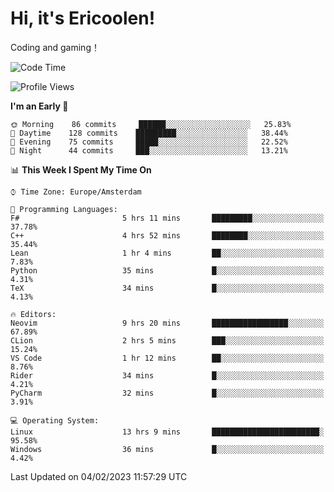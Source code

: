 # Hi, it's Ericoolen!
Coding and gaming！

<!--START_SECTION:waka-->
![Code Time](http://img.shields.io/badge/Code%20Time-663%20hrs%2023%20mins-blue)

![Profile Views](http://img.shields.io/badge/Profile%20Views-17-blue)

**I'm an Early 🐤** 

```text
🌞 Morning    86 commits     ██████░░░░░░░░░░░░░░░░░░░   25.83% 
🌆 Daytime    128 commits    █████████░░░░░░░░░░░░░░░░   38.44% 
🌃 Evening    75 commits     █████░░░░░░░░░░░░░░░░░░░░   22.52% 
🌙 Night      44 commits     ███░░░░░░░░░░░░░░░░░░░░░░   13.21%

```


📊 **This Week I Spent My Time On** 

```text
⌚︎ Time Zone: Europe/Amsterdam

💬 Programming Languages: 
F#                       5 hrs 11 mins       █████████░░░░░░░░░░░░░░░░   37.78% 
C++                      4 hrs 52 mins       ████████░░░░░░░░░░░░░░░░░   35.44% 
Lean                     1 hr 4 mins         ██░░░░░░░░░░░░░░░░░░░░░░░   7.83% 
Python                   35 mins             █░░░░░░░░░░░░░░░░░░░░░░░░   4.31% 
TeX                      34 mins             █░░░░░░░░░░░░░░░░░░░░░░░░   4.13%

🔥 Editors: 
Neovim                   9 hrs 20 mins       █████████████████░░░░░░░░   67.89% 
CLion                    2 hrs 5 mins        ███░░░░░░░░░░░░░░░░░░░░░░   15.24% 
VS Code                  1 hr 12 mins        ██░░░░░░░░░░░░░░░░░░░░░░░   8.76% 
Rider                    34 mins             █░░░░░░░░░░░░░░░░░░░░░░░░   4.21% 
PyCharm                  32 mins             █░░░░░░░░░░░░░░░░░░░░░░░░   3.91%

💻 Operating System: 
Linux                    13 hrs 9 mins       ████████████████████████░   95.58% 
Windows                  36 mins             █░░░░░░░░░░░░░░░░░░░░░░░░   4.42%

```


 Last Updated on 04/02/2023 11:57:29 UTC
<!--END_SECTION:waka-->

